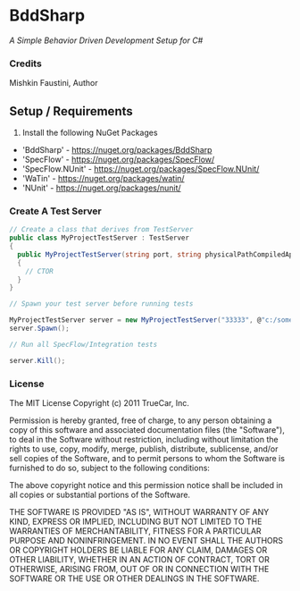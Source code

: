 # BddSharp
*A Simple Behavior Driven Development Setup for C#*

### Credits
Mishkin Faustini, Author

## Setup / Requirements

 1. Install the following NuGet Packages 
   * 'BddSharp' - https://nuget.org/packages/BddSharp
   * 'SpecFlow' - https://nuget.org/packages/SpecFlow/
   * 'SpecFlow.NUnit' - https://nuget.org/packages/SpecFlow.NUnit/
   * 'WaTin' - https://nuget.org/packages/watin/
   * 'NUnit' - https://nuget.org/packages/nunit/
 
### Create A Test Server

```csharp
// Create a class that derives from TestServer
public class MyProjectTestServer : TestServer
{
  public MyProjectTestServer(string port, string physicalPathCompiledApp) : base(port, physicalPathCompiledApp)
  {
    // CTOR
  }
}

// Spawn your test server before running tests

MyProjectTestServer server = new MyProjectTestServer("33333", @"c:/somePathToCompiledApp");
server.Spawn();

// Run all SpecFlow/Integration tests

server.Kill(); 
```


### License

The MIT License Copyright (c) 2011 TrueCar, Inc.

Permission is hereby granted, free of charge, to any person obtaining a copy of this software and associated documentation files (the "Software"), to deal in the Software without restriction, including without limitation the rights to use, copy, modify, merge, publish, distribute, sublicense, and/or sell copies of the Software, and to permit persons to whom the Software is furnished to do so, subject to the following conditions:

The above copyright notice and this permission notice shall be included in all copies or substantial portions of the Software.

THE SOFTWARE IS PROVIDED "AS IS", WITHOUT WARRANTY OF ANY KIND, EXPRESS OR IMPLIED, INCLUDING BUT NOT LIMITED TO THE WARRANTIES OF MERCHANTABILITY, FITNESS FOR A PARTICULAR PURPOSE AND NONINFRINGEMENT. IN NO EVENT SHALL THE AUTHORS OR COPYRIGHT HOLDERS BE LIABLE FOR ANY CLAIM, DAMAGES OR OTHER LIABILITY, WHETHER IN AN ACTION OF CONTRACT, TORT OR OTHERWISE, ARISING FROM, OUT OF OR IN CONNECTION WITH THE SOFTWARE OR THE USE OR OTHER DEALINGS IN THE SOFTWARE.
